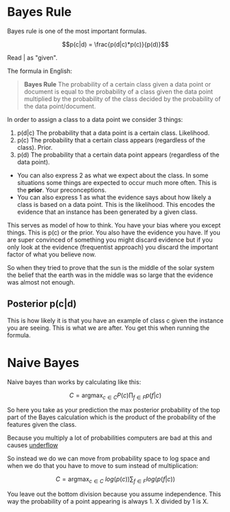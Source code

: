 # Bayes Rule

Bayes rule is one of the most important formulas.

$$p(c|d) = \frac{p(d|c)*p(c)}{p(d)}$$

Read $|$ as "given". 

The formula in English: 

> **Bayes Rule**
> The probability of a certain class given a data point or document is equal to the probability of a class given the data point multiplied by the probability of the class decided by the probability of the data point/document. 

In order to assign a class to a data point we consider 3 things:

1. p(d|c) The probability that a data point is a certain class. Likelihood.
2. p(c) The probability that a certain class appears (regardless of the class). Prior.
3. p(d) The probability that a certain data point appears (regardless of the data point).

- You can also express 2 as what we expect about the class. In some situations some things are expected to occur much more often. This is the **prior**. Your preconceptions.
- You can also express 1 as what the evidence says about how likely a class is based on a data point.  This is the likelihood. This encodes the evidence that an instance has been generated by a given class. 

This serves as model of how to think. You have your bias where you except things. This is p(c) or the prior. You also have the evidence you have. If you are super convinced of something you might discard evidence but if you only look at the evidence (frequentist approach) you discard the important factor of what you believe now. 

So when they tried to prove that the sun is the middle of the solar system the belief that the earth was in the middle was so large that the evidence was almost not enough. 

## Posterior p(c|d)
This is how likely it is that you have an example of class c given the instance you are seeing. This is what we are after. You get this when running the formula. 

# Naive Bayes
Naive bayes than works by calculating like this:

$$C = \text{argmax}_{c \in C} P(c) \prod_{f \in F} p(f|c)$$

So here you take as your prediction the max posterior probability of the top part of the Bayes calculation which is the product of the probability of the features given the class. 

Because you multiply a lot of probabilities computers are bad at this and causes [underflow](https://en.wikipedia.org/wiki/Floating-point_arithmetic)

So instead we do we can move from probability space to log space and when we do that you have to move to sum instead of multiplication:

$$C = \text{argmax}_{c \in C}~log(p(c)) \sum_{f \in F} log(p(f|c))$$

You leave out the bottom division because you assume independence. This way the probability of a point appearing is always 1. X divided by 1 is X.
